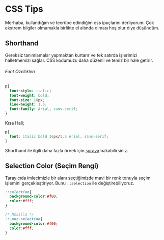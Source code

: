 # CSS Tips

Merhaba, kullandığım ve tecrübe edindiğim css ipuçlarını derliyorum. Çok ekstrem bilgiler olmamakla birlikte el altında olması hoş olur diye düşündüm.

## Shorthand

Gereksiz tanımlamalar yapmaktan kurtarır ve tek satırda işlerimizi halletmemizi sağlar. CSS kodumuzu daha düzenli ve temiz bir hale getirir.

###### Font Özellikleri



```css
p{
  font-style: italic;
  font-weight: bold;
  font-size: 16px;
  line-height: 1.5;
  font-family: Arial, sans-serif;
}
```

Kısa Hali;

```css
p{
  font: italic bold 16px/1.5 Arial, sans-serif;
}
```

Shorthand ile ilgili daha fazla örnek için [şuraya](https://developer.mozilla.org/en-US/docs/Web/CSS/Shorthand_properties) bakabilirsiniz.

## Selection Color (Seçim Rengi)

Tarayıcıda imlecimizle bir alanı seçtiğimizde mavi bir renk tonuyla seçim işlemini gerçekleştiriyor. Bunu ``::selection`` ile değiştirebiliyoruz.

```css
::selection{
  background-color:#f00;
  color:#fff;
}

/* Mozilla */
::-moz-selection{
  background-color:#f00;
  color:#fff;
}
```

